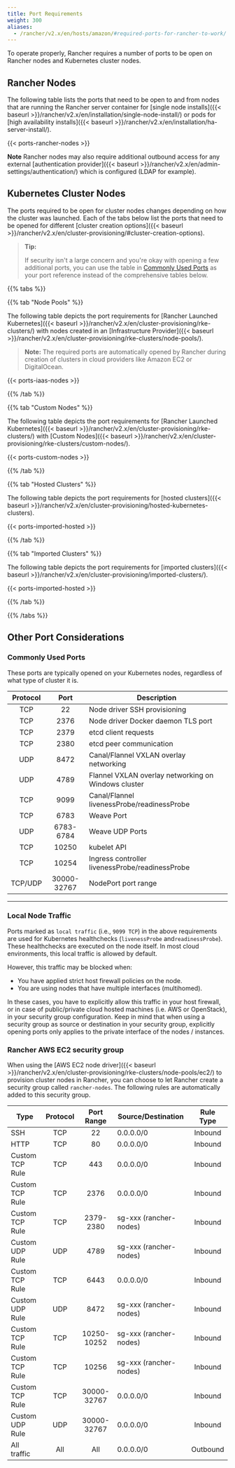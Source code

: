 ```yaml
---
title: Port Requirements
weight: 300
aliases:
  - /rancher/v2.x/en/hosts/amazon/#required-ports-for-rancher-to-work/
---
```


To operate properly, Rancher requires a number of ports to be open on Rancher nodes and Kubernetes cluster nodes.

## Rancher Nodes

The following table lists the ports that need to be open to and from nodes that are running the Rancher server container for [single node installs]({{< baseurl >}}/rancher/v2.x/en/installation/single-node-install/) or pods for [high availability installs]({{< baseurl >}}/rancher/v2.x/en/installation/ha-server-install/).

{{< ports-rancher-nodes >}}

**Note** Rancher nodes may also require additional outbound access for any external [authentication provider]({{< baseurl >}}/rancher/v2.x/en/admin-settings/authentication/) which is configured (LDAP for example).

## Kubernetes Cluster Nodes

The ports required to be open for cluster nodes changes depending on how the cluster was launched. Each of the tabs below list the ports that need to be opened for different [cluster creation options]({{< baseurl >}}/rancher/v2.x/en/cluster-provisioning/#cluster-creation-options).

>**Tip:**
>
>If security isn't a large concern and you're okay with opening a few additional ports, you can use the table in [Commonly Used Ports](#commonly-used-ports) as your port reference instead of the comprehensive tables below.

{{% tabs %}}

{{% tab "Node Pools" %}}

The following table depicts the port requirements for [Rancher Launched Kubernetes]({{< baseurl >}}/rancher/v2.x/en/cluster-provisioning/rke-clusters/) with nodes created in an [Infrastructure Provider]({{< baseurl >}}/rancher/v2.x/en/cluster-provisioning/rke-clusters/node-pools/).

>**Note:**
>The required ports are automatically opened by Rancher during creation of clusters in cloud providers like Amazon EC2 or DigitalOcean.

{{< ports-iaas-nodes >}}

{{% /tab %}}

{{% tab "Custom Nodes" %}}

The following table depicts the port requirements for [Rancher Launched Kubernetes]({{< baseurl >}}/rancher/v2.x/en/cluster-provisioning/rke-clusters/) with [Custom Nodes]({{< baseurl >}}/rancher/v2.x/en/cluster-provisioning/rke-clusters/custom-nodes/).

{{< ports-custom-nodes >}}

{{% /tab %}}

{{% tab "Hosted Clusters" %}}

The following table depicts the port requirements for [hosted clusters]({{< baseurl >}}/rancher/v2.x/en/cluster-provisioning/hosted-kubernetes-clusters).

{{< ports-imported-hosted >}}

{{% /tab %}}

{{% tab "Imported Clusters" %}}

The following table depicts the port requirements for [imported clusters]({{< baseurl >}}/rancher/v2.x/en/cluster-provisioning/imported-clusters/).

{{< ports-imported-hosted >}}

{{% /tab %}}

{{% /tabs %}}


## Other Port Considerations

### Commonly Used Ports

These ports are typically opened on your Kubernetes nodes, regardless of what type of cluster it is.

| Protocol 	|       Port       	| Description                                     	|
|:--------:	|:----------------:	|-------------------------------------------------	|
|    TCP   	|        22        	| Node driver SSH provisioning                    	|
|    TCP   	|       2376       	| Node driver Docker daemon TLS port              	|
|    TCP   	|       2379       	| etcd client requests                           	|
|    TCP   	|       2380       	| etcd peer communication                         	|
|    UDP   	|       8472       	| Canal/Flannel VXLAN overlay networking          	|
|    UDP   	|       4789       	| Flannel VXLAN overlay networking on Windows cluster |
|    TCP   	|       9099       	| Canal/Flannel livenessProbe/readinessProbe      	|
|    TCP   	|       6783       	| Weave Port      	|
|    UDP   	|       6783-6784   | Weave UDP Ports      	|
|    TCP   	|       10250      	| kubelet API                                     	|
|    TCP   	|       10254      	| Ingress controller livenessProbe/readinessProbe 	|
| TCP/UDP  	| 30000-</br>32767 	| NodePort port range                             	|

----

### Local Node Traffic

Ports marked as `local traffic` (i.e., `9099 TCP`) in the above requirements are used for Kubernetes healthchecks (`livenessProbe` and`readinessProbe`).
These healthchecks are executed on the node itself. In most cloud environments, this local traffic is allowed by default.

However, this traffic may be blocked when:

- You have applied strict host firewall policies on the node.
- You are using nodes that have multiple interfaces (multihomed).

In these cases, you have to explicitly allow this traffic in your host firewall, or in case of public/private cloud hosted machines (i.e. AWS or OpenStack), in your security group configuration. Keep in mind that when using a security group as source or destination in your security group, explicitly opening ports only applies to the private interface of the nodes / instances.

### Rancher AWS EC2 security group

When using the [AWS EC2 node driver]({{< baseurl >}}/rancher/v2.x/en/cluster-provisioning/rke-clusters/node-pools/ec2/) to provision cluster nodes in Rancher, you can choose to let Rancher create a security group called `rancher-nodes`. The following rules are automatically added to this security group.

|       Type      | Protocol |  Port Range | Source/Destination     | Rule Type |
|-----------------|:--------:|:-----------:|------------------------|:---------:|
|       SSH       |    TCP   | 22          | 0.0.0.0/0              | Inbound   |
|       HTTP      |    TCP   | 80          | 0.0.0.0/0              | Inbound   |
| Custom TCP Rule |    TCP   | 443         | 0.0.0.0/0              | Inbound   |
| Custom TCP Rule |    TCP   | 2376        | 0.0.0.0/0              | Inbound   |
| Custom TCP Rule |    TCP   | 2379-2380   | sg-xxx (rancher-nodes) | Inbound   |
| Custom UDP Rule |    UDP   | 4789        | sg-xxx (rancher-nodes) | Inbound   |
| Custom TCP Rule |    TCP   | 6443        | 0.0.0.0/0              | Inbound   |
| Custom UDP Rule |    UDP   | 8472        | sg-xxx (rancher-nodes) | Inbound   |
| Custom TCP Rule |    TCP   | 10250-10252 | sg-xxx (rancher-nodes) | Inbound   |
| Custom TCP Rule |    TCP   | 10256       | sg-xxx (rancher-nodes) | Inbound   |
| Custom TCP Rule |    TCP   | 30000-32767 | 0.0.0.0/0            | Inbound   |
| Custom UDP Rule |    UDP   | 30000-32767 | 0.0.0.0/0            | Inbound   |
| All traffic     |    All   | All         | 0.0.0.0/0              | Outbound  |
